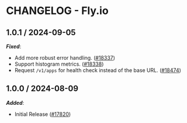 # CHANGELOG - Fly.io

<!-- towncrier release notes start -->

## 1.0.1 / 2024-09-05

***Fixed***:

* Add more robust error handling. ([#18337](https://github.com/DataDog/integrations-core/pull/18337))
* Support histogram metrics. ([#18338](https://github.com/DataDog/integrations-core/pull/18338))
* Request `/v1/apps` for health check instead of the base URL. ([#18474](https://github.com/DataDog/integrations-core/pull/18474))

## 1.0.0 / 2024-08-09

***Added***:

* Initial Release ([#17820](https://github.com/DataDog/integrations-core/pull/17820))
